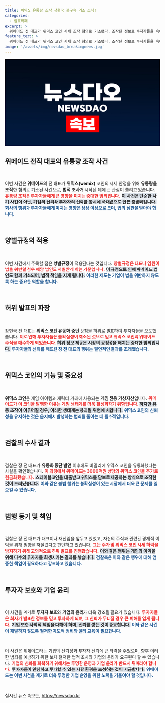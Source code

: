 ```yaml
---
title: 위믹스 유통량 조작 장현국 불구속 기소 소식!
categories:
  - 암호화폐
excerpt: >
  위메이드 전 대표가 위믹스 코인 시세 조작 혐의로 기소됐다. 조작된 정보로 투자자들을 속여 이익을 챙긴 혐의가 확인되며, 법인도 함께 재판에 넘겨져 충격을 주고 있다.
feature_text: >
  위메이드 전 대표가 위믹스 코인 시세 조작 혐의로 기소됐다. 조작된 정보로 투자자들을 속여 이익을 챙긴 혐의가 확인되며, 법인도 함께 재판에 넘겨져 충격을 주고 있다.
image: '/assets/img/newsdao_breakingnews.jpg'
---
```


<p><img src="/assets/img/newsdao_breakingnews.jpg" alt="ontimetimes 속보" /></p>

<h2 data-ke-size="size26">위메이드 전직 대표의 유통량 조작 사건</h2>

<p data-ke-size="size16">&nbsp;</p>

<p>이번 사건은 <strong>위메이드</strong>의 전 대표가 <strong>위믹스(wemix)</strong> 코인의 시세 안정을 위해 <strong>유통량을 조작</strong>한 혐의로 기소된 사건으로, <strong>법적 조사</strong>가 시작된 데에 큰 관심이 쏠리고 있습니다. <b><span style="color: #ee2323;">유통량 조작은 투자자들에게 큰 영향을 미치는 중대한 범죄입니다.</span></b> <b><span style="background-color: #21538527;">이 사건은 단순한 사기 사건이 아닌, 기업의 신뢰와 투자자의 신뢰를 동시에 쑥대밭으로 만든 중범죄입니다.</span></b> <b><span style="color: #1a5490;">회사의 행위가 투자자들에게 미치는 영향은 상상 이상으로 크며, 법의 심판을 받아야 합니다. </span></b></p>

<p data-ke-size="size16">&nbsp;</p>

<h2 data-ke-size="size26">양벌규정의 적용</h2>

<p data-ke-size="size16">&nbsp;</p>

<p>이번 사건에서 주목할 점은 <strong>양벌규정</strong>이 적용된다는 것입니다. <b><span style="color: #ee2323;">양벌규정은 대표나 임원이 법을 위반할 경우 해당 법인도 처벌받게 하는 기준입니다.</span></b> <b><span style="background-color: #21538527;">이 규정으로 인해 위메이드 법인도 함께 기소되어, 법적 책임을 지게 됩니다.</span></b> <b><span style="color: #1a5490;">이러한 제도는 기업이 법을 위반하지 않도록 하는 중요한 역할을 합니다.</span></b></p>

<p data-ke-size="size16">&nbsp;</p>

<h2 data-ke-size="size26">허위 발표의 파장</h2>

<p data-ke-size="size16">&nbsp;</p>

<p>장현국 전 대표는 <strong>위믹스 코인 유동화 중단</strong> 방침을 허위로 발표하여 투자자들을 오도했습니다. <b><span style="color: #ee2323;">이로 인해 투자자들은 불확실성이 해소된 것으로 믿고 위믹스 코인과 위메이드 주식을 매수하게 되었습니다.</span></b> <b><span style="background-color: #21538527;">허위 정보 제공은 시장의 공정성을 해치는 중대한 범죄입니다.</span></b> <b><span style="color: #1a5490;">투자자들의 신뢰를 깨뜨린 장 전 대표의 행위는 필연적인 결과를 초래했습니다.</span></b></p>

<p data-ke-size="size16">&nbsp;</p>

<h2 data-ke-size="size26">위믹스 코인의 기능 및 중요성</h2>

<p data-ke-size="size16">&nbsp;</p>

<p><strong>위믹스 코인</strong>은 게임 아이템과 캐릭터 거래에 사용되는 <strong>게임 전용 가상자산</strong>입니다. <b><span style="color: #ee2323;">위메이드가 이 코인을 발행한 이유는 게임 생태계를 더욱 활성화하기 위함입니다.</span></b> <b><span style="background-color: #21538527;">하지만 유통 조작이 이루어질 경우, 이러한 생태계는 붕괴될 위험에 처합니다.</span></b> <b><span style="color: #1a5490;">위믹스 코인의 신뢰성을 유지하는 것은 음지에서 발생하는 범죄를 줄이는 데 필수적입니다.</span></b></p>

<p data-ke-size="size16">&nbsp;</p>

<h2 data-ke-size="size26">검찰의 수사 결과</h2>

<p data-ke-size="size16">&nbsp;</p>

<p>검찰은 장 전 대표가 <strong>유동화 중단 발언</strong> 이후에도 비밀리에 위믹스 코인을 유동화했다는 사실을 확인했습니다. <b><span style="color: #ee2323;">이 과정에서 위메이드는 3000억원 상당의 위믹스 코인을 추가로 현금화했습니다.</span></b> <b><span style="background-color: #21538527;">스테이블코인을 대출받고 위믹스를 담보로 제공하는 방식으로 조작한 것이 드러났습니다.</span></b> <b><span style="color: #1a5490;">이와 같은 불법 행위는 불확실성이 있는 시장에서 더욱 큰 문제를 일으킬 수 있습니다.</span></b></p>

<p data-ke-size="size16">&nbsp;</p>

<h2 data-ke-size="size26">범행 동기 및 책임</h2>

<p data-ke-size="size16">&nbsp;</p>

<p>검찰은 장 전 대표가 대표이사 재신임을 앞두고 있었고, 자신의 주식과 관련된 경제적 이익을 위해 범행을 저질렀다고 판단하고 있습니다. <b><span style="color: #ee2323;">그는 주가 및 위믹스 코인 시세 하락을 방지하기 위해 고의적으로 허위 발표를 진행했습니다.</span></b> <b><span style="background-color: #21538527;">이와 같은 행위는 개인의 이익을 위해 다수의 투자자를 희생시키는 결과를 낳습니다.</span></b> <b><span style="color: #1a5490;">검찰측은 이와 같은 행위에 대해 엄중한 책임이 필요하다고 강조하고 있습니다.</span></b></p>

<p data-ke-size="size16">&nbsp;</p>

<h2 data-ke-size="size26">투자자 보호와 기업 윤리</h2>

<p data-ke-size="size16">&nbsp;</p>

<p>이 사건을 계기로 <strong>투자자 보호</strong>와 <strong>기업의 윤리</strong>가 더욱 강조될 필요가 있습니다. <b><span style="color: #ee2323;">투자자들은 회사가 발표한 정보를 믿고 투자하게 되며, 그 신뢰가 무너질 경우 큰 피해를 입게 됩니다.</span></b> <b><span style="background-color: #21538527;">기업 또한 사회적 책임을 다해야 하며, 신뢰를 쌓는 것이 중요합니다.</span></b> <b><span style="color: #1a5490;">이와 같은 사건이 재발하지 않도록 철저한 제도적 정비와 윤리 교육이 필요합니다.</span></b></p>

<p data-ke-size="size16">&nbsp;</p>

<p>이 사건은 위메이드라는 기업의 신뢰성과 투자자 신뢰에 큰 타격을 주었으며, 향후 이러한 범죄를 예방하기 위한 보다 철저한 법적 조치와 기업의 윤리가 요구된다 할 수 있습니다. <b><span style="color: #ee2323;">기업의 신뢰를 회복하기 위해서는 투명한 운영과 기업 윤리가 반드시 뒤따라야 합니다.</span></b> <b><span style="background-color: #21538527;">투자자들이 안심하고 투자할 수 있는 시장 환경을 조성하는 것이 시급합니다.</span></b> <b><span style="color: #1a5490;">위메이드는 이번 사건을 계기로 더욱 투명한 기업 운영을 위한 노력을 기울여야 할 것입니다.</span></b> </p>

<p data-ke-size="size16">&nbsp;</p>
실시간 뉴스 속보는, <a href="https://newsdao.kr" rel="dofollow">https://newsdao.kr</a>


